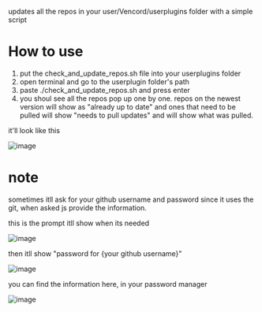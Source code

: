updates all the repos in your user/Vencord/userplugins folder with a simple script 

# How to use

1. put the check_and_update_repos.sh file into your userplugins folder
2.  open terminal and go to the userplugin folder's path
3.  paste ./check_and_update_repos.sh and press enter
4.  you shoul see all the repos pop up one by one. repos on the newest version will show as "already up to date" and ones that need to be pulled will show "needs to pull updates" and will show what was pulled.

it'll look like this

![image](https://github.com/user-attachments/assets/7151e98c-4776-4e84-8b80-5844e91c28af)

# note
sometimes itll ask for your github username and password since it uses the git, when asked js provide the information.

this is the prompt itll show when its needed

![image](https://github.com/user-attachments/assets/f38747e7-22b2-425e-970a-e134c313e1a4)

then itll show "password for {your github username}" 

![image](https://github.com/user-attachments/assets/82464eee-b8f3-40e2-8f04-d59a68a966bb)

you can find the information here, in your password manager

![image](https://github.com/user-attachments/assets/c8c75e0d-0216-4148-8841-7f254d0cc0b3)


